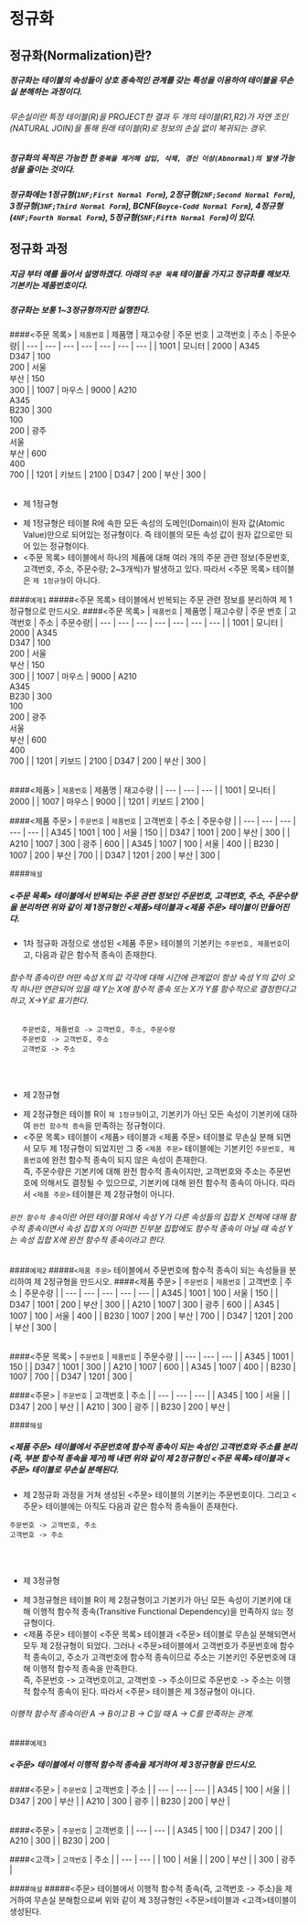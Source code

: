 # 정규화
## 정규화(Normalization)란?
##### 정규화는 테이블의 속성들이 상호 종속적인 관계를 갖는 특성을 이용하여 테이블을 무손실 분해하는 과정이다.
###### 무손실이란 특정 테이블(R)을 PROJECT한 결과 두 개의 테이블(R1,R2)가 자연 조인(NATURAL JOIN)을 통해 원래 테이블(R)로 정보의 손실 없이 복귀되는 경우.
##### 정규화의 목적은 가능한 한 `중복을 제거해 삽입, 삭제, 갱신 이상(Abnormal)의 발생` 가능성을 줄이는 것이다.

  
##### 정규화에는 1정규형(`1NF;First Normal Form`), 2정규형(`2NF;Second Normal Form`), 3정규형(`3NF;Third Normal Form`), BCNF(`Boyce-Codd Normal Form`), 4정규형(`4NF;Fourth Normal Form`), 5정규형(`5NF;Fifth Normal Form`)이 있다.

## 정규화 과정
##### 지금 부터 예를 들어서 설명하겠다. 아래의 `주문 목록` 테이블을 가지고 정규화를 해보자. 기본키는 제품번호이다.
##### 정규화는 보통 1~3정규형까지만 실행한다.

####<주문 목록>
| `제품번호` | 제품명 | 재고수량 | 주문 번호 | 고객번호 | 주소 | 주문수량|
| --- | --- | --- | --- | --- | --- | --- |
| 1001 | 모니터 | 2000 | A345<br> D347 | 100<br> 200 | 서울<br> 부산 | 150<br> 300 |
| 1007 | 마우스 | 9000 | A210<br> A345<br> B230 | 300<br> 100<br> 200 | 광주<br> 서울<br> 부산 | 600<br> 400<br> 700 |
| 1201 | 키보드 | 2100 | D347 | 200 | 부산 | 300 |
<br>
<br>

- 제 1정규형
 * 제 1정규형은 테이블 R에 속한 모든 속성의 도메인(Domain)이 원자 값(Atomic Value)만으로 되어있는 정규형이다. 즉 테이블의 모든 속성 값이 원자 값으로만 되어 있는 정규형이다.
 * <주문 목록> 테이블에서 하나의 제품에 대해 여러 개의 주문 관련 정보(주문번호, 고객번호, 주소, 주문수량; 2~3개씩)가 발생하고 있다. 따라서 <주문 목록> 테이블은 `제 1정규형`이 아니다.

  
####`예제1`
#####<주문 목록> 테이블에서 반복되는 주문 관련 정보를 분리하여 제 1정규형으로 만드시오.
####<주문 목록>
| `제품번호` | 제품명 | 재고수량 | 주문 번호 | 고객번호 | 주소 | 주문수량|
| --- | --- | --- | --- | --- | --- | --- |
| 1001 | 모니터 | 2000 | A345<br> D347 | 100<br> 200 | 서울<br> 부산 | 150<br> 300 |
| 1007 | 마우스 | 9000 | A210<br> A345<br> B230 | 300<br> 100<br> 200 | 광주<br> 서울<br> 부산 | 600<br> 400<br> 700 |
| 1201 | 키보드 | 2100 | D347 | 200 | 부산 | 300 |
<br>
<br>

####<제품>
| `제품번호` | 제품명 | 재고수량 |
| --- | --- | --- |
| 1001 | 모니터 | 2000 |
| 1007 | 마우스 | 9000 |
| 1201 | 키보드 | 2100 |

####<제품 주문>
| `주문번호` | `제품번호` | 고객번호 | 주소 | 주문수량 |
| --- | --- | --- | --- | --- |
| A345 | 1001 | 100 | 서울 | 150 |
| D347 | 1001 | 200 | 부산 | 300 |
| A210 | 1007 | 300 | 광주 | 600 |
| A345 | 1007 | 100 | 서울 | 400 |
| B230 | 1007 | 200 | 부산 | 700 |
| D347 | 1201 | 200 | 부산 | 300 |

####`해설`
##### <주문 목록> 테이블에서 반복되는 주문 관련 정보인 주문번호, 고객번호, 주소, 주문수량을 분리하면 위와 같이 제 1정규형인 <제품>테이블과 <제품 주문> 테이블이 만들어진다.
 * 1차 정규화 과정으로 생성된 <제품 주문> 테이블의 기본키는 `주문번호, 제품번호`이고, 다음과 같은 함수적 종속이 존재한다.
###### 함수적 종속이란 어떤 속성 X의 값 각각에 대해 시간에 관계없이 항상 속성 Y의 값이 오직 하나만 연관되어 있을 때 Y는 X에 함수적 종속 또는 X가 Y를 함수적으로 결정한다고 하고, X->Y로 표기한다.

 ```
    주문번호, 제품번호 -> 고객번호, 주소, 주문수량
    주문번호 -> 고객번호, 주소
    고객번호 -> 주소
```
<br>
<br>

  
- 제 2정규형
 * 제 2정규형은 테이블 R이 `제 1정규형`이고, 기본키가 아닌 모든 속성이 기본키에 대하여 `완전 함수적 종속`을 만족하는 정규형이다.
 * <주문 목록> 테이블이 <제품> 테이블과 <제품 주문> 테이블로 무손실 분해 되면서 모두 제 1정규형이 되었지만 그 중 `<제품 주문>` 테이블에는 기본키인 `주문번호, 제품번호`에 완전 함수적 종속이 되지 않은 속성이 존재한다.<br> 즉, 주문수량은 기본키에 대해 완전 함수적 종속이지만, 고객번호와 주소는 주문번호에 의해서도 결정될 수 있으므로, 기본키에 대해 완전 함수적 종속이 아니다. 따라서 `<제품 주문>` 테이블은 제 2정규형이 아니다.

   
###### `완전 함수적 종속`이란 어떤 테이블 R에서 속성 Y가 다른 속성들의 집합 X 전체에 대해 함수적 종속이면서 속성 집합 X의 어떠한 진부분 집합에도 함수적 종속이 아닐 때 속성 Y는 속성 집합 X에 완전 함수적 종속이라고 한다.
####`예제2`
#####`<제품 주문>` 테이블에서 주문번호에 함수적 종속이 되는 속성들을 분리하여 제 2정규형을 만드시오.
####<제품 주문>
| `주문번호` | `제품번호` | 고객번호 | 주소 | 주문수량 |
| --- | --- | --- | --- | --- |
| A345 | 1001 | 100 | 서울 | 150 |
| D347 | 1001 | 200 | 부산 | 300 |
| A210 | 1007 | 300 | 광주 | 600 |
| A345 | 1007 | 100 | 서울 | 400 |
| B230 | 1007 | 200 | 부산 | 700 |
| D347 | 1201 | 200 | 부산 | 300 |
<br>
<br>

####<주문 목록>
| `주문번호` | `제품번호` | 주문수량 |
| --- | --- | --- |
| A345 | 1001 | 150 |
| D347 | 1001 | 300 |
| A210 | 1007 | 600 |
| A345 | 1007 | 400 |
| B230 | 1007 | 700 |
| D347 | 1201 | 300 |

####<주문>
| `주문번호` | 고객번호 | 주소 |
| --- | --- | --- | 
| A345 | 100 | 서울 |
| D347 | 200 | 부산 |
| A210 | 300 | 광주 |
| B230 | 200 | 부산 |

####`해설`
##### <제품 주문> 테이블에서 주문번호에 함수적 종속이 되는 속성인 고객번호와 주소를 분리(즉, 부분 함수적 종속을 제거)해 내면 위와 같이 제 2정규형인 <주문 목록>테이블과 <주문> 테이블로 무손실 분해된다.
 * 제 2정규화 과정을 거쳐 생성된 <주문> 테이블의 기본키는 주문번호이다. 그리고 <주문> 테이블에는 아직도 다음과 같은 함수적 종속들이 존재한다.

```
주문번호 -> 고객번호, 주소
고객번호 -> 주소
```
<br>
<br>


- 제 3정규형
 * 제 3정규형은 테이블 R이 제 2정규형이고 기본키가 아닌 모든 속성이 기본키에 대해 이행적 함수적 종속(Transitive Functional Dependency)을 만족하지 `않는` 정규형이다.
 * <제품 주문> 테이블이 <주문 목록> 테이블과 <주문> 테이블로 무손실 분해되면서 모두 제 2정규형이 되었다. 그러나 <주문>테이블에서 고객번호가 주문번호에 함수적 종속이고, 주소가 고객번호에 함수적 종속이므로 주소는 기본키인 주문번호에 대해 이행적 함수적 종속을 만족한다.<br> 즉, 주문번호 ->  고객번호이고, 고객번호 -> 주소이므로 주문번호 -> 주소는 이행적 함수적 종속이 된다. 따라서 <주문> 테이블은 제 3정규형이 아니다. 


  
###### 이행적 함수적 종속이란 A -> B이고 B -> C일 때 A -> C를 만족하는 관계.
####`예제3`
##### <주문> 테이블에서 이행적 함수적 종속을 제거하여 제 3정규형을 만드시오.
####<주문>
| `주문번호` | 고객번호 | 주소 |
| --- | --- | --- |
| A345 | 100 | 서울 |
| D347 | 200 | 부산 |
| A210 | 300 | 광주 | 
| B230 | 200 | 부산 |
<br>
<br>

####<주문>
| `주문번호` | 고객번호 |
| --- | --- |
| A345 | 100 |
| D347 | 200 |
| A210 | 300 |
| B230 | 200 |

####<고객>
| `고객번호` | 주소 |
| --- | --- |
| 100 | 서울 |
| 200 | 부산 |
| 300 | 광주 |

####`해설`
#####<주문> 테이블에서 이행적 함수적 종속(즉, 고객번호 -> 주소)을 제거하여 무손실 분해함으로써 위와 같이 제 3정규형인 <주문>테이블과 <고객>테이블이 생성된다.
